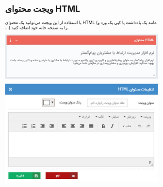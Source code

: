 # ویجت محتوای HTML 

با استفاده از این ویجت می‌توانید یک محتوای HTML (مانند یک یادداشت یا کپی یک ورد و ...) را به صفحه خانه خود اضافه کنید.

![](Htmlcontent.jpg)

![](HtmlContent1.jpg)

